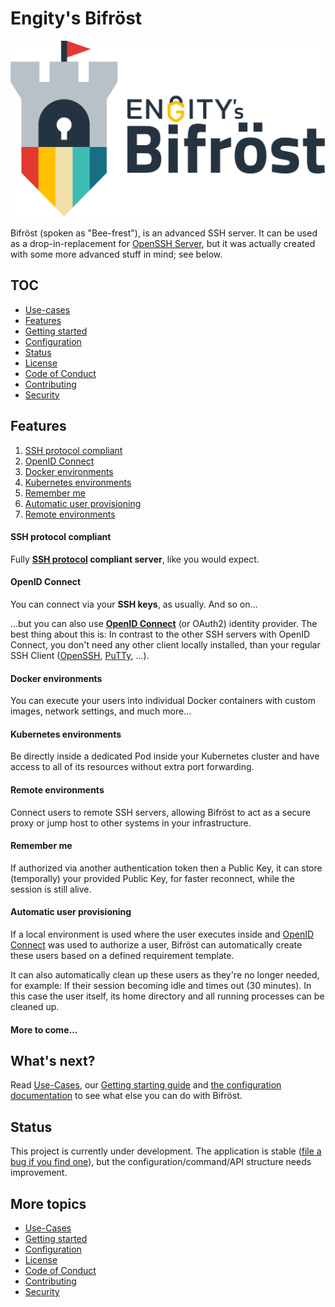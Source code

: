 # Engity's Bifröst

![Engity's Bifröst](docs/assets/logo-with-text.svg)

Bifröst (spoken as "Bee-frest"), is an advanced SSH server. It can be used as a drop-in-replacement for [OpenSSH Server](https://www.openssh.com/), but it was actually created with some more advanced stuff in mind; see below.

## TOC

* [Use-cases](https://bifroest.engity.org/usecases/)
* [Features](#features)
* [Getting started](https://bifroest.engity.org/setup/)
* [Configuration](https://bifroest.engity.org/reference/configuration/)
* [Status](#status)
* [License](LICENSE)
* [Code of Conduct](CODE_OF_CONDUCT.md)
* [Contributing](CONTRIBUTING.md)
* [Security](SECURITY.md)

## Features

1. [SSH protocol compliant](#ssh-protocol-compliant)
2. [OpenID Connect](#openid-connect)
3. [Docker environments](#docker-environments)
4. [Kubernetes environments](#kubernetes-environments)
5. [Remember me](#remember-me)
6. [Automatic user provisioning](#automatic-user-provisioning)
7. [Remote environments](#remote-environments)

#### SSH protocol compliant

Fully **[SSH protocol](https://www.rfc-editor.org/rfc/rfc4253) compliant server**, like you would expect.

#### OpenID Connect
You can connect via your **SSH keys**, as usually. And so on...

...but you can also use **[OpenID Connect](https://openid.net/)** (or OAuth2) identity provider. The best thing about this is: In contrast to the other SSH servers with OpenID Connect, you don't need any other client locally installed, than your regular SSH Client ([OpenSSH](https://www.openssh.com/), [PuTTy](https://www.putty.org/), ...).

#### Docker environments

You can execute your users into individual Docker containers with custom images, network settings, and much more...

#### Kubernetes environments

Be directly inside a dedicated Pod inside your Kubernetes cluster and have access to all of its resources without extra port forwarding.

#### Remote environments

Connect users to remote SSH servers, allowing Bifröst to act as a secure proxy or jump host to other systems in your infrastructure.

#### Remember me

If authorized via another authentication token then a Public Key, it can store (temporally) your provided Public Key, for faster reconnect, while the session is still alive.

#### Automatic user provisioning

If a local environment is used where the user executes inside and [OpenID Connect](#openid-connect) was used to authorize a user, Bifröst can automatically create these users based on a defined requirement template.

It can also automatically clean up these users as they're no longer needed, for example: If their session becoming idle and times out (30 minutes). In this case the user itself, its home directory and all running processes can be cleaned up.

#### More to come...

## What's next?

Read [Use-Cases](https://bifroest.engity.org/usecases/), our [Getting starting guide](https://bifroest.engity.org/setup/) and [the configuration documentation](https://bifroest.engity.org/reference/configuration/) to see what else you can do with Bifröst.

## Status

This project is currently under development. The application is stable ([file a bug if you find one](https://github.com/engity-com/bifroest/issues/new/choose)), but the configuration/command/API structure needs improvement.

## More topics
* [Use-Cases](https://bifroest.engity.org/usecases/)
* [Getting started](https://bifroest.engity.org/setup/)
* [Configuration](https://bifroest.engity.org/reference/configuration/)
* [License](LICENSE)
* [Code of Conduct](CODE_OF_CONDUCT.md)
* [Contributing](CONTRIBUTING.md)
* [Security](SECURITY.md)
